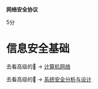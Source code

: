 **网络安全协议**

5分



# 信息安全基础

去看高级的:dog: -> [计算机网络](../系统架构设计师/4.计算机网络.md "系统架构设计师")

去看高级的:dog: -> [系统安全分析与设计](../系统架构设计师/11.系统安全分析与设计.md "系统架构设计师")
